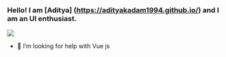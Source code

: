 ### Hello! I am [Aditya] (https://adityakadam1994.github.io/) and I am an UI enthusiast.

<img src="../images/coding_desk.gif"/>
<!-- **AdityaKadam1994/AdityaKadam1994** is a ✨ _special_ ✨ repository because its `README.md` (this file) appears on your GitHub profile.

Here are some ideas to get you started: -->

- 🔭 I’m currently working on my coding skills
- 🌱 I’m currently learning Vue js and node.js
<!-- - 👯 I’m looking to collaborate on ... -->
- 🤔 I’m looking for help with Vue js 
<!-- - 📫 How to reach me: ...
- 😄 Pronouns: ...
- ⚡ Fun fact: ... -->

